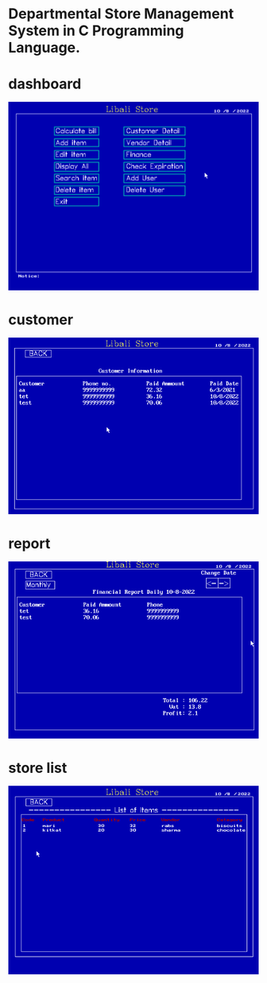 # Departmental Store Management System in C Programming Language.
# dashboard
![](files/dashboard.png)

# customer
![](files/customers.png)

# report
![](files/report.png)

# store list
![](files/store%20list.png)